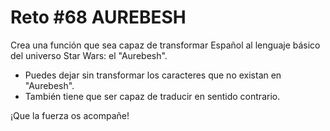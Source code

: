 <!-- trunk-ignore-all(prettier) -->
# Reto #68 AUREBESH

Crea una función que sea capaz de transformar Español al lenguaje básico del universo Star Wars: el "Aurebesh".

* Puedes dejar sin transformar los caracteres que no existan en "Aurebesh".
* También tiene que ser capaz de traducir en sentido contrario.

¡Que la fuerza os acompañe!
